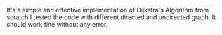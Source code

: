 It's a simple and effective implementation of  Dijkstra's Algorithm from scratch
I tested the code with different directed and undirected graph. It should work fine without any error.
